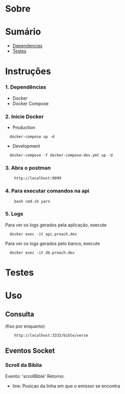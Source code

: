 # Sobre

# Sumário
- [Dependencias](#instrucoes)
- [Testes](#testes)

# Instruções 

### 1. Dependências 
- Docker
- Docker Compose

### 2. Inicie Docker 

- Production

```
  docker-compose up -d
```

- Development

```
  docker-compose -f docker-compose-dev.yml up -d
```


### 3. Abra o postman

```
    http://localhost:9099
```

### 4. Para executar comandos na api

```
	bash cmd.sh yarn
```

### 5. Logs

Para ver os logs gerados pela aplicação, execute

```
  docker exec -it api.preach.dev
```

Para ver os logs gerados pelo banco, execute

```
  docker exec -it db.preach.dev
```

# Testes

# Uso

## Consulta

(fixo por enquanto)

```
	http://localhost:3333/bible/verse
```

## Eventos Socket

### Scroll da Biblia

Evento: 'scrollBible'
Retorno: 
- line: Posicao da linha em que o emissor se encontra


